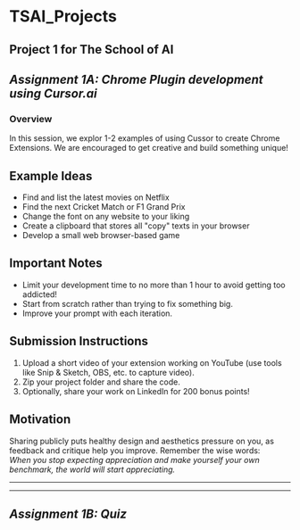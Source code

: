 # TSAI_Projects

Project 1 for The School of AI
---------------------------------------------------------------------------------------
## *Assignment 1A: Chrome Plugin development using Cursor.ai*
### Overview
In this session, we explor 1-2 examples of using Cussor to create Chrome Extensions. We are encouraged to get creative and build something unique!

## Example Ideas
- Find and list the latest movies on Netflix
- Find the next Cricket Match or F1 Grand Prix
- Change the font on any website to your liking
- Create a clipboard that stores all "copy" texts in your browser
- Develop a small web browser-based game

## Important Notes
- Limit your development time to no more than 1 hour to avoid getting too addicted!
- Start from scratch rather than trying to fix something big.
- Improve your prompt with each iteration.

## Submission Instructions
1. Upload a short video of your extension working on YouTube (use tools like Snip & Sketch, OBS, etc. to capture video).
2. Zip your project folder and share the code.
3. Optionally, share your work on LinkedIn for 200 bonus points!

## Motivation
Sharing publicly puts healthy design and aesthetics pressure on you, as feedback and critique help you improve. Remember the wise words:  
_When you stop expecting appreciation and make yourself your own benchmark, the world will start appreciating._

---

---------------------------------------------------------------------------------------
## *Assignment 1B: Quiz*
